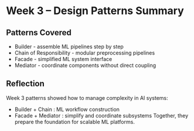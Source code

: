 
# Week 3 – Design Patterns Summary

## Patterns Covered
- Builder - assemble ML pipelines step by step
- Chain of Responsibility - modular preprocessing pipelines
- Facade - simplified ML system interface
- Mediator - coordinate components without direct coupling

## Reflection
Week 3 patterns showed how to manage complexity in AI systems:
- Builder + Chain : ML workflow construction
- Facade + Mediator : simplify and coordinate subsystems
Together, they prepare the foundation for scalable ML platforms.